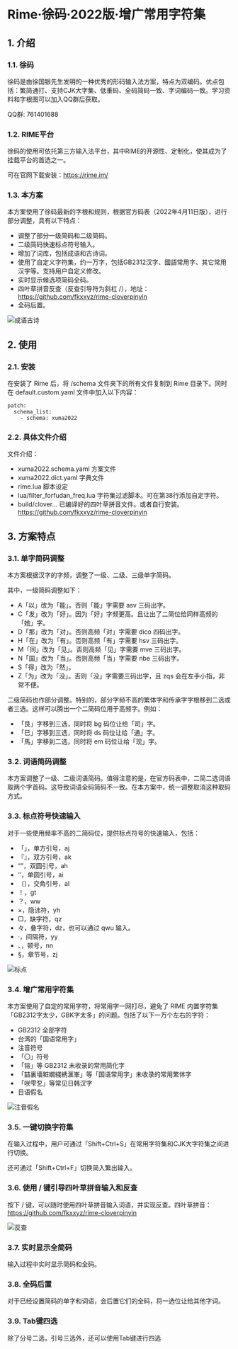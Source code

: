 <!-- omit in toc -->
# Rime·徐码·2022版·增广常用字符集

## 1. 介绍

### 1.1. 徐码

徐码是由徐国银先生发明的一种优秀的形码输入法方案，特点为双编码。优点包括：繁简通打、支持CJK大字集、低重码、全码简码一致、字词编码一致。学习资料和字根图可以加入QQ群后获取。

QQ群: 761401688

### 1.2. RIME平台

徐码的使用可依托第三方输入法平台，其中RIME的开源性、定制化，使其成为了挂载平台的首选之一。

可在官网下载安装：<https://rime.im/>

### 1.3. 本方案

本方案使用了徐码最新的字根和规则，根据官方码表（2022年4月11日版），进行部分调整，具有以下特点：

- 调整了部分一级简码和二级简码。
- 二级简码快速标点符号输入。
- 增加了词库，包括成语和古诗词。
- 使用了自定义字符集，约一万字，包括GB2312汉字、國語常用字、其它常用汉字等。支持用户自定义修改。
- 实时显示候选项简码全码。
- 四叶草拼音反查（反查引导符为斜杠 /），地址：<https://github.com/fkxxyz/rime-cloverpinyin>
- 全码后置。

![成语古诗](/resources/成语古诗.png)

## 2. 使用

### 2.1. 安装

在安装了 Rime 后，将 /schema 文件夹下的所有文件复制到 Rime 目录下。同时在 default.custom.yaml 文件中加入以下内容：

```
patch:
  schema_list:
    - schema: xuma2022
```

### 2.2. 具体文件介绍

文件介绍：

- xuma2022.schema.yaml 方案文件
- xuma2022.dict.yaml 字典文件
- rime.lua 脚本设定
- lua/filter_forfudan_freq.lua 字符集过滤脚本。可在第38行添加自定字符。
- build/clover... 已编译好的四叶草拼音文件。或者自行安装。<https://github.com/fkxxyz/rime-cloverpinyin>

## 3. 方案特点

### 3.1. 单字简码调整

本方案根据汉字的字频，调整了一级、二级、三级单字简码。

其中，一级简码调整如下：

- A「以」改为「能」。否则「能」字需要 asv 三码出字。
- C「发」改为「好」。因为「好」字频更高。且让出了二简位给同样高频的「她」字。
- D「那」改为「对」。否则高频「对」字需要 dico 四码出字。
- H「在」改为「有」。否则高频「有」字需要 hsv 三码出字。
- M「同」改为「见」。否则高频「见」字需要 mve 三码出字。
- N「国」改为「当」。否则高频「当」字需要 nbe 三码出字。
- S「得」改为「然」。
- Z「为」改为「没」。否则「没」字需要三码出字，且 zqs 会在左手小指，非常不便。

二级简码也作部分调整。特别的，部分字频不高的繁体字和传承字字根移到二选或者三选。这样可以腾出一个二简码位用于高频字。例如：

- 「艮」字移到三选，同时将 bg 码位让给「司」字。
- 「巳」字移到三选，同时将 ds 码位让给「通」字。
- 「馬」字移到二选，同时将 em 码位让给「现」字。

### 3.2. 词语简码调整

本方案调整了一级、二级词语简码。值得注意的是，在官方码表中，二简二选词语取两个字首码。这导致词语全码简码不一致。在本方案中，统一调整取消这种取码方式。

### 3.3. 标点符号快速输入

对于一些使用频率不高的二简码位，提供标点符号的快速输入，包括：

- 「」，单方引号，aj
- 『』，双方引号，ak
- “”，双圆引号，ah
- ‘’，单圆引号，ai
- 〔〕，交角引号，al
- ！，gt
- ？，ww
- ×，隐讳符，yh
- □，缺字符，qz
- 々，叠字符，dz，也可以通过 qwu 输入。
- ·，间隔符，yy
- 、，顿号，nn
- §，章节号，zj

![标点](/resources/标点.png)

### 3.4. 增广常用字符集

本方案使用了自定的常用字符，将常用字一网打尽，避免了 RIME 内置字符集「GB2312字太少，GBK字太多」的问题。包括了以下一万个左右的字符：

- GB2312 全部字符
- 台湾的「国语常用字」
- 注音符号
- 「〇」符号
- 「镕」等 GB2312 未收录的常用简化字
- 「喆裏墻粧嫺綫綉滙峯」等「国语常用字」未收录的常用繁体字
- 「咲雫乭」等常见日韩汉字
- 日语假名

![注音假名](/resources/注音假名.png)

### 3.5. 一键切换字符集

在输入过程中，用户可通过「Shift+Ctrl+S」在常用字符集和CJK大字符集之间进行切换。

还可通过「Shift+Ctrl+F」切换简入繁出输入。

### 3.6. 使用 / 键引导四叶草拼音输入和反查

按下 / 键，可以随时使用四叶草拼音输入词语，并实现反查。四叶草拼音：<https://github.com/fkxxyz/rime-cloverpinyin>

![反查](/resources/反查.png)

### 3.7. 实时显示全简码

输入过程中实时显示简码和全码。

### 3.8. 全码后置

对于已经设置简码的单字和词语，会后置它们的全码，将一选位让给其他字词。

### 3.9. Tab键四选

除了分号二选，引号三选外，还可以使用Tab键进行四选